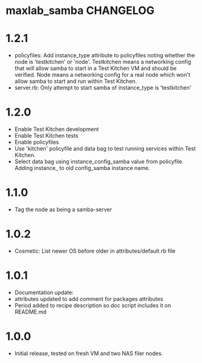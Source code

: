 # maxlab_samba CHANGELOG

# 1.2.1

* policyfiles: Add instance_type attribute to policyfiles noting whether the node is 'testkitchen' or 'node'.  Testkitchen means a networking config that will allow samba to start in a Test Kitchen VM and should be verified.  Node means a networking config for a real node which won't allow samba to start and run within Test Kitchen.
* server.rb: Only attempt to start samba of instance_type is 'testkitchen'

# 1.2.0

* Enable Test Kitchen development
* Enable Test Kitchen tests
* Enable policyfiles
* Use 'kitchen' policyfile and data bag to test running services within Test Kitchen.
* Select data bag using instance_config_samba value from policyfile. Adding instance_ to old config_samba instance name.

# 1.1.0

* Tag the node as being a samba-server

# 1.0.2

* Cosmetic: List newer OS before older in attributes/default.rb file

# 1.0.1

* Documentation update:
* attributes updated to add comment for packages attributes
* Period added to recipe description so doc script includes it on README.md

# 1.0.0

* Initial release, tested on fresh VM and two NAS filer nodes.
